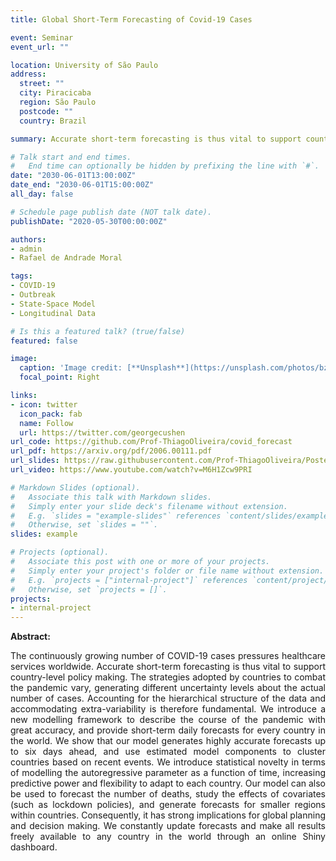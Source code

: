 ```yaml
---
title: Global Short-Term Forecasting of Covid-19 Cases

event: Seminar
event_url: ""

location: University of São Paulo
address:
  street: ""
  city: Piracicaba
  region: São Paulo
  postcode: ""
  country: Brazil

summary: Accurate short-term forecasting is thus vital to support country-level policy making during COVID-19 outbreak

# Talk start and end times.
#   End time can optionally be hidden by prefixing the line with `#`.
date: "2030-06-01T13:00:00Z"
date_end: "2030-06-01T15:00:00Z"
all_day: false

# Schedule page publish date (NOT talk date).
publishDate: "2020-05-30T00:00:00Z"

authors: 
- admin
- Rafael de Andrade Moral

tags:
- COVID-19
- Outbreak
- State-Space Model
- Longitudinal Data

# Is this a featured talk? (true/false)
featured: false

image:
  caption: 'Image credit: [**Unsplash**](https://unsplash.com/photos/bzdhc5b3Bxs)'
  focal_point: Right

links:
- icon: twitter
  icon_pack: fab
  name: Follow
  url: https://twitter.com/georgecushen
url_code: https://github.com/Prof-ThiagoOliveira/covid_forecast
url_pdf: https://arxiv.org/pdf/2006.00111.pdf
url_slides: https://raw.githubusercontent.com/Prof-ThiagoOliveira/Poster-and-Seminars/master/Seminars/2020/covid-19Seminar2020.pdf
url_video: https://www.youtube.com/watch?v=M6H1Zcw9PRI

# Markdown Slides (optional).
#   Associate this talk with Markdown slides.
#   Simply enter your slide deck's filename without extension.
#   E.g. `slides = "example-slides"` references `content/slides/example-slides.md`.
#   Otherwise, set `slides = ""`.
slides: example

# Projects (optional).
#   Associate this post with one or more of your projects.
#   Simply enter your project's folder or file name without extension.
#   E.g. `projects = ["internal-project"]` references `content/project/deep-learning/index.md`.
#   Otherwise, set `projects = []`.
projects:
- internal-project
---
```



**Abstract:** 

<p align="justify">The continuously growing number of COVID-19 cases pressures healthcare services worldwide. Accurate short-term forecasting is thus vital to support country-level policy making. The strategies adopted by countries to combat the pandemic vary, generating different uncertainty levels about the actual number of cases. Accounting for the hierarchical structure of the data and accommodating extra-variability is therefore fundamental. We introduce a new modelling framework to describe the course of the pandemic with great accuracy, and provide short-term daily forecasts for every country in the world. We show that our model generates highly accurate forecasts up to six days ahead, and use estimated model components to cluster countries based on recent events. We introduce statistical novelty in terms of modelling the autoregressive parameter as a function of time, increasing predictive power and flexibility to adapt to each country. Our model can also be used to forecast the number of deaths, study the effects of covariates (such as lockdown policies), and generate forecasts for smaller regions within countries. Consequently, it has strong implications for global planning and decision making. We constantly update forecasts and make all results freely available to any country in the world through an online Shiny dashboard.</p>
